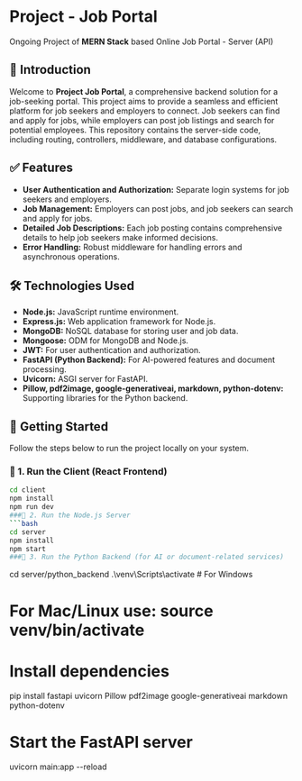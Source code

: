# Project - Job Portal

Ongoing Project of **MERN Stack** based Online Job Portal - Server (API)

## 📌 Introduction

Welcome to **Project Job Portal**, a comprehensive backend solution for a job-seeking portal. This project aims to provide a seamless and efficient platform for job seekers and employers to connect. Job seekers can find and apply for jobs, while employers can post job listings and search for potential employees. This repository contains the server-side code, including routing, controllers, middleware, and database configurations.

## ✅ Features

- **User Authentication and Authorization:** Separate login systems for job seekers and employers.
- **Job Management:** Employers can post jobs, and job seekers can search and apply for jobs.
- **Detailed Job Descriptions:** Each job posting contains comprehensive details to help job seekers make informed decisions.
- **Error Handling:** Robust middleware for handling errors and asynchronous operations.

## 🛠 Technologies Used

- **Node.js:** JavaScript runtime environment.
- **Express.js:** Web application framework for Node.js.
- **MongoDB:** NoSQL database for storing user and job data.
- **Mongoose:** ODM for MongoDB and Node.js.
- **JWT:** For user authentication and authorization.
- **FastAPI (Python Backend):** For AI-powered features and document processing.
- **Uvicorn:** ASGI server for FastAPI.
- **Pillow, pdf2image, google-generativeai, markdown, python-dotenv:** Supporting libraries for the Python backend.

## 🚀 Getting Started

Follow the steps below to run the project locally on your system.

### 🔹 1. Run the Client (React Frontend)

```bash
cd client
npm install
npm run dev
###🔹 2. Run the Node.js Server
```bash
cd server
npm install
npm start
###🔹 3. Run the Python Backend (for AI or document-related services)
```
cd server/python_backend
.\venv\Scripts\activate      # For Windows
# For Mac/Linux use: source venv/bin/activate

# Install dependencies
pip install fastapi uvicorn Pillow pdf2image google-generativeai markdown python-dotenv

# Start the FastAPI server
uvicorn main:app --reload

